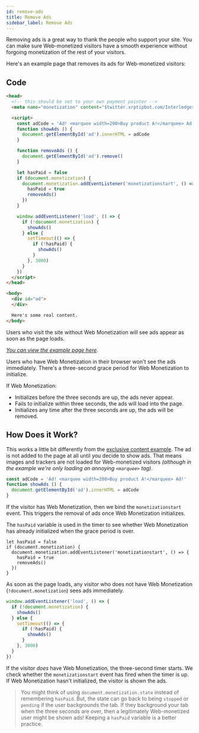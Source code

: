 ```yaml
---
id: remove-ads
title: Remove Ads
sidebar_label: Remove Ads
---
```


Removing ads is a great way to thank the people who support your site. You can
make sure Web-monetized visitors have a smooth experience without forgoing
monetization of the rest of your visitors.

Here's an example page that removes its ads for Web-monetized visitors:

## Code

```html
<head>
  <!-- this should be set to your own payment pointer -->
  <meta name="monetization" content="$twitter.xrptipbot.com/Interledger">

  <script>
    const adCode = 'Ad! <marquee width=200>Buy product A!</marquee> Ad!'
    function showAds () {
      document.getElementById('ad').innerHTML = adCode
    }

    function removeAds () {
      document.getElementById('ad').remove()
    }

    let hasPaid = false
    if (document.monetization) {
      document.monetization.addEventListener('monetizationstart', () => {
        hasPaid = true
        removeAds()
      })
    }

    window.addEventListener('load', () => {
      if (!document.monetization) {
        showAds()
      } else {
        setTimeout(() => {
          if (!hasPaid) {
            showAds()
          }
        }, 3000)
      }
    })
  </script>
</head>

<body>
  <div id="ad">
  </div>

  Here's some real content.
</body>
```

Users who visit the site without Web Monetization will see ads appear as soon as the page loads.

[_You can view the example page here_](/examples/remove_ads.html).

Users who have Web Monetization in their browser won't see the ads
immediately. There's a three-second grace period for Web Monetization to
initialize.

If Web Monetization:

* Initializes before the three seconds are up, the ads never appear.
* Fails to initialize within three seconds, the ads will load into the page.
* Initializes any time after the three seconds are up, the ads will be removed.

## How Does it Work?

This works a little bit differently from the [exclusive content example](/docs/exclusive-content). The ad is not added to the page at all until you decide to show ads. That means images and trackers are not loaded for Web-monetized visitors _(although in the example we're only loading an annoying `<marquee>` tag)_.

```js
const adCode = 'Ad! <marquee width=200>Buy product A!</marquee> Ad!'
function showAds () {
  document.getElementById('ad').innerHTML = adCode
}
```

If the visitor has Web Monetization, then we bind the `monetizationstart` event.
This triggers the removal of ads once Web Monetization initializes.

The `hasPaid` variable is used in the timer to see whether Web
Monetization has already initialized when the grace period is over.

```
let hasPaid = false
if (document.monetization) {
  document.monetization.addEventListener('monetizationstart', () => {
    hasPaid = true
    removeAds()
  })
}
```

As soon as the page loads, any visitor who does not have Web Monetization
(`!document.monetization`) sees ads immediately.

```js
window.addEventListener('load', () => {
  if (!document.monetization) {
    showAds()
  } else {
    setTimeout(() => {
      if (!hasPaid) {
        showAds()
      }
    }, 3000)
  }
})
```

If the visitor _does_ have Web Monetization, the three-second timer starts.
We check whether the `monetizationstart` event has fired when the timer is up.
If Web Monetization hasn't initialized, the visitor is shown the ads.

> You might think of using `document.monetization.state` instead of remembering
> `hasPaid`. But, the state can go back to being `stopped` or `pending` if the user
> backgrounds the tab. If they background your tab when the three seconds are over,
> then a legitimately Web-monetized user might be shown ads! Keeping a `hasPaid` variable is a better practice.
